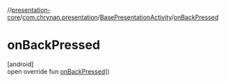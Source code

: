 //[presentation-core](../../../index.md)/[com.chrynan.presentation](../index.md)/[BasePresentationActivity](index.md)/[onBackPressed](on-back-pressed.md)

# onBackPressed

[android]\
open override fun [onBackPressed](on-back-pressed.md)()
